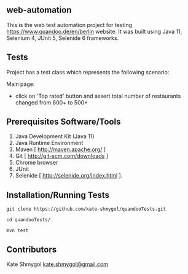 ## web-automation

This is the web test automation project for testing https://www.quandoo.de/en/berlin website. It was built using Java 11, Selenium 4, JUnit 5, Selenide 6 frameworks.

## Tests

Project has a test class which represents the following scenario:
  
 Main page:
  * click on 'Top rated' button and assert total number of restaurants changed from 600+ to 500+

## Prerequisites Software/Tools

1. Java Development Kit (Java 11)
2. Java Runtime Environment
3. Maven [ http://maven.apache.org/ ]
4. Git [ http://git-scm.com/downloads ]
5. Chrome browser
6. JUnit
7. Selenide [ http://selenide.org/index.html ].

## Installation/Running Tests

`git clone https://github.com/kate-shmygol/quandooTests.git`

`cd quandooTests/`

`mvn test`

## Contributors

Kate Shmygol kate.shmygol@gmail.com
